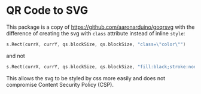 # QR Code to SVG

This package is a copy of https://github.com/aaronarduino/goqrsvg with the difference of creating the svg with `class` attribute instead of inline `style`:

```go
s.Rect(currX, currY, qs.blockSize, qs.blockSize, "class=\"color\"")
```

and not
```go
s.Rect(currX, currY, qs.blockSize, qs.blockSize, "fill:black;stroke:none")
```

This allows the svg to be styled by css more easily and does not compromise Content Security Policy (CSP).
